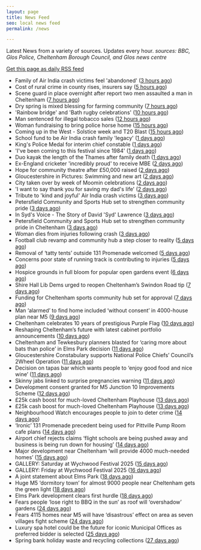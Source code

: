 ```yaml
---
layout: page
title: News Feed
seo: local news feed
permalink: /news

---
```


Latest News from a variety of sources. Updates every hour.
_sources: BBC, Glos Police, Cheltenham Borough Council, and Glos news centre_

[Get this page as daily RSS feed](/daily.rss)

<!-- news_marker starts -->
- Family of Air India crash victims feel 'abandoned' ([3 hours ago](https://www.bbc.com/news/articles/c5y0lwreg9qo))
- Cost of rural crime in county rises, insurers say ([5 hours ago](https://www.bbc.com/news/articles/cje7e8lqvj0o))
- Scene guard in place overnight after report two men assaulted a man in Cheltenham ([7 hours ago](https://gloucesternewscentre.co.uk/scene-guard-in-place-overnight-after-report-two-men-assaulted-a-man-in-cheltenham/))
- Dry spring is mixed blessing for farming community ([7 hours ago](https://www.bbc.com/news/articles/c8d1vglgj9zo))
- 'Rainbow bridge' and 'Bath rugby celebrations' ([10 hours ago](https://www.bbc.com/news/articles/cx2e29jqllgo))
- Man sentenced for illegal tobacco sales ([12 hours ago](https://gloucesternewscentre.co.uk/man-sentenced-for-illegal-tobacco-sales/))
- Woman fundraising to bring police horse home ([15 hours ago](https://www.bbc.com/news/articles/c1ld0n474llo))
- Coming up in the West - Solstice week and T20 Blast ([15 hours ago](https://www.bbc.com/news/articles/c4g3nze858lo))
- School fund to be Air India crash family 'legacy' ([1 days ago](https://www.bbc.com/news/articles/c5y5ygl2g31o))
- King's Police Medal for interim chief constable ([1 days ago](https://www.bbc.com/news/articles/c39x9jz8ez1o))
- 'I've been coming to this festival since 1984' ([1 days ago](https://www.bbc.com/news/articles/clyny53kdg4o))
- Duo kayak the length of the Thames after family death ([1 days ago](https://www.bbc.com/news/articles/c79ep5dqpd3o))
- Ex-England cricketer 'incredibly proud' to receive MBE ([2 days ago](https://www.bbc.com/news/articles/cql2qnr0kveo))
- Hope for community theatre after £50,000 raised ([2 days ago](https://www.bbc.com/news/articles/c3rpgenlq8jo))
- Gloucestershire in Pictures: Swimming and new art ([2 days ago](https://www.bbc.com/news/articles/ckgr8gzq8rjo))
- City taken over by week of Moomin celebrations ([2 days ago](https://www.bbc.com/news/articles/c79e092j1qyo))
- 'I want to say thank you for saving my dad's life' ([2 days ago](https://www.bbc.com/news/articles/c8jg40v7l00o))
- Tribute to 'kind and joyful' Air India crash victims ([3 days ago](https://www.bbc.com/news/articles/c20qv62dxq6o))
- Petersfield Community and Sports Hub set to strengthen community pride ([3 days ago](https://gloucesternewscentre.co.uk/petersfield-community-and-sports-hub-set-to-strengthen-community-pride/))
- In Syd's Voice - The Story of David 'Syd' Lawrence ([3 days ago](https://www.bbc.co.uk/sounds/play/p0lj4vvq))
- Petersfield Community and Sports Hub set to strengthen community pride in Cheltenham ([3 days ago](https://www.cheltenham.gov.uk/news/article/3020/petersfield_community_and_sports_hub_set_to_strengthen_community_pride_in_cheltenham))
- Woman dies from injuries following crash ([3 days ago](https://www.bbc.com/news/articles/cx2q7py0p1qo))
- Football club revamp and community hub a step closer to reality ([5 days ago](https://gloucesternewscentre.co.uk/football-club-revamp-and-community-hub-a-step-closer-to-reality/))
- Removal of ‘tatty tents’ outside 131 Promenade welcomed ([5 days ago](https://gloucesternewscentre.co.uk/removal-of-tatty-tents-outside-131-promenade-welcomed/))
- Concerns poor state of running track is contributing to injuries ([5 days ago](https://gloucesternewscentre.co.uk/concerns-poor-state-of-running-track-is-contributing-to-injuries/))
- Hospice grounds in full bloom for popular open gardens event ([6 days ago](https://gloucesternewscentre.co.uk/hospice-grounds-in-full-bloom-for-popular-open-gardens-event/))
- Shire Hall Lib Dems urged to reopen Cheltenham’s Swindon Road tip ([7 days ago](https://gloucesternewscentre.co.uk/shire-hall-lib-dems-urged-to-reopen-cheltenhams-swindon-road-tip/))
- Funding for Cheltenham sports community hub set for approval ([7 days ago](https://gloucesternewscentre.co.uk/funding-for-cheltenham-sports-community-hub-set-for-approval/))
- Man ‘alarmed’ to find home included ‘without consent’ in 4000-house plan near M5 ([9 days ago](https://gloucesternewscentre.co.uk/man-alarmed-to-find-home-included-without-consent-in-4000-house-plan-near-m5/))
- Cheltenham celebrates 10 years of prestigious Purple Flag ([10 days ago](https://www.cheltenham.gov.uk/news/article/3019/cheltenham_celebrates_10_years_of_prestigious_purple_flag))
- Reshaping Cheltenham’s future with latest cabinet portfolio announcements ([10 days ago](https://www.cheltenham.gov.uk/news/article/3018/reshaping_cheltenhams_future_with_latest_cabinet_portfolio_announcements))
- Cheltenham and Tewkesbury planners blasted for ‘caring more about bats than police’ in Elms Park decision ([11 days ago](https://gloucesternewscentre.co.uk/cheltenham-and-tewkesbury-planners-blasted-for-caring-more-about-bats-than-police-in-elms-park-decision/))
- Gloucestershire Constabulary supports National Police Chiefs’ Council’s 2Wheel Operation ([11 days ago](https://gloucesternewscentre.co.uk/gloucestershire-constabulary-supports-national-police-chiefs-councils-2wheel-operation/))
- Decision on tapas bar which wants people to ‘enjoy good food and nice wine’ ([11 days ago](https://gloucesternewscentre.co.uk/decision-on-tapas-bar-which-wants-people-to-enjoy-good-food-and-nice-wine/))
- Skinny jabs linked to surprise pregnancies warning ([11 days ago](https://www.bbc.co.uk/sounds/play/p0lgh4cd))
- Development consent granted for M5 Junction 10 Improvements Scheme ([12 days ago](https://gloucesternewscentre.co.uk/development-consent-granted-for-m5-junction-10-improvements-scheme/))
- £25k cash boost for much-loved Cheltenham Playhouse ([13 days ago](https://gloucesternewscentre.co.uk/25k-cash-boost-for-much-loved-cheltenham-playhouse/))
- £25k cash boost for much-loved Cheltenham Playhouse ([13 days ago](https://www.cheltenham.gov.uk/news/article/3017/25k_cash_boost_for_much-loved_cheltenham_playhouse))
- Neighbourhood Watch encourages people to join to deter crime ([14 days ago](https://gloucesternewscentre.co.uk/neighbourhood-watch-encourages-people-to-join-to-deter-crime/))
- ‘Ironic’ 131 Promenade precedent being used for Pittville Pump Room cafe plans ([14 days ago](https://gloucesternewscentre.co.uk/ironic-131-promenade-precedent-being-used-for-pittville-pump-room-cafe-plans/))
- Airport chief rejects claims ‘flight schools are being pushed away and business is being run down for housing’ ([14 days ago](https://gloucesternewscentre.co.uk/airport-chief-rejects-claims-flight-schools-are-being-pushed-away-and-business-is-being-run-down-for-housing/))
- Major development near Cheltenham ‘will provide 4000 much-needed homes’ ([15 days ago](https://gloucesternewscentre.co.uk/major-development-near-cheltenham-will-provide-4000-much-needed-homes/))
- GALLERY: Saturday at Wychwood Festival 2025 ([15 days ago](https://gloucesternewscentre.co.uk/gallery-saturday-at-wychwood-festival-2025/))
- GALLERY: Friday at Wychwood Festival 2025 ([16 days ago](https://gloucesternewscentre.co.uk/gallery-friday-at-wychwood-festival-2025/))
- A joint statement about Elms Park ([18 days ago](https://www.cheltenham.gov.uk/news/article/3015/a_joint_statement_about_elms_park))
- Huge M5 ‘dormitory town’ for almost 9000 people near Cheltenham gets the green light ([18 days ago](https://gloucesternewscentre.co.uk/huge-m5-dormitory-town-for-almost-9000-people-near-cheltenham-gets-the-green-light/))
- Elms Park development clears first hurdle ([18 days ago](https://gloucesternewscentre.co.uk/elms-park-development-clears-first-hurdle/))
- Fears people ‘lose right to BBQ in the sun’ as roof will ‘overshadow’ gardens ([24 days ago](https://gloucesternewscentre.co.uk/fears-people-lose-right-to-bbq-in-the-sun-as-roof-will-overshadow-gardens/))
- Fears 4115 homes near M5 will have ‘disastrous’ effect on area as seven villages fight scheme ([24 days ago](https://gloucesternewscentre.co.uk/fears-4115-homes-near-m5-will-have-disastrous-effect-on-area-as-seven-villages-fight-scheme/))
- Luxury spa hotel could be the future for iconic Municipal Offices as preferred bidder is selected ([25 days ago](https://www.cheltenham.gov.uk/news/article/3014/luxury_spa_hotel_could_be_the_future_for_iconic_municipal_offices_as_preferred_bidder_is_selected))
- Spring bank holiday waste and recycling collections ([27 days ago](https://www.cheltenham.gov.uk/news/article/3013/spring_bank_holiday_waste_and_recycling_collections))

<!-- news_marker ends -->
